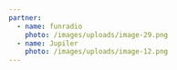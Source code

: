 ```yaml
---
partner:
  - name: funradio
    photo: /images/uploads/image-29.png
  - name: Jupiler
    photo: /images/uploads/image-12.png
---
```



